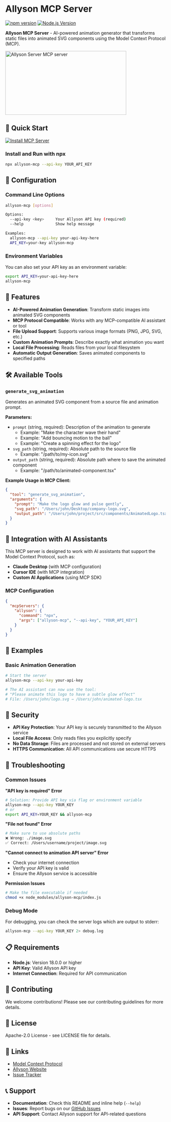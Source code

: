 # Allyson MCP Server

[![npm version](https://badge.fury.io/js/allyson-mcp.svg)](https://badge.fury.io/js/allyson-mcp)
[![Node.js Version](https://img.shields.io/node/v/allyson-mcp.svg)](https://nodejs.org)

**Allyson MCP Server** - AI-powered animation generator that transforms static files into animated SVG components using the Model Context Protocol (MCP).

<a href="https://glama.ai/mcp/servers/@isaiahbjork/allyson-mcp">
  <img width="380" height="200" src="https://glama.ai/mcp/servers/@isaiahbjork/allyson-mcp/badge" alt="Allyson Server MCP server" />
</a>

## 🚀 Quick Start
[![Install MCP Server](https://cursor.com/deeplink/mcp-install-light.svg)](https://cursor.com/install-mcp?name=allyson&config=eyJjb21tYW5kIjoibnB4IGFsbHlzb24tbWNwIC0tYXBpLWtleSBZT1VSX0FQSV9LRVkifQ%3D%3D)

### Install and Run with npx

```bash
npx allyson-mcp --api-key YOUR_API_KEY
```

## 🔧 Configuration

### Command Line Options

```bash
allyson-mcp [options]

Options:
  --api-key <key>     Your Allyson API key (required)
  --help              Show help message

Examples:
  allyson-mcp --api-key your-api-key-here
  API_KEY=your-key allyson-mcp
```

### Environment Variables

You can also set your API key as an environment variable:

```bash
export API_KEY=your-api-key-here
allyson-mcp
```

## 🎯 Features

- **AI-Powered Animation Generation**: Transform static images into animated SVG components
- **MCP Protocol Compatible**: Works with any MCP-compatible AI assistant or tool
- **File Upload Support**: Supports various image formats (PNG, JPG, SVG, etc.)
- **Custom Animation Prompts**: Describe exactly what animation you want
- **Local File Processing**: Reads files from your local filesystem
- **Automatic Output Generation**: Saves animated components to specified paths

## 🛠 Available Tools

### `generate_svg_animation`

Generates an animated SVG component from a source file and animation prompt.

**Parameters:**
- `prompt` (string, required): Description of the animation to generate
  - Example: "Make the character wave their hand"
  - Example: "Add bouncing motion to the ball"
  - Example: "Create a spinning effect for the logo"
- `svg_path` (string, required): Absolute path to the source file
  - Example: "/path/to/my-icon.svg"
- `output_path` (string, required): Absolute path where to save the animated component
  - Example: "/path/to/animated-component.tsx"

**Example Usage in MCP Client:**
```json
{
  "tool": "generate_svg_animation",
  "arguments": {
    "prompt": "Make the logo glow and pulse gently",
    "svg_path": "/Users/john/Desktop/company-logo.svg",
    "output_path": "/Users/john/project/src/components/AnimatedLogo.tsx"
  }
}
```

## 🔌 Integration with AI Assistants

This MCP server is designed to work with AI assistants that support the Model Context Protocol, such as:

- **Claude Desktop** (with MCP configuration)
- **Cursor IDE** (with MCP integration)
- **Custom AI Applications** (using MCP SDK)

### MCP Configuration

```json
{
  "mcpServers": {
    "allyson": {
      "command": "npx",
      "args": ["allyson-mcp", "--api-key", "YOUR_API_KEY"]
    }
  }
}
```

## 📝 Examples

### Basic Animation Generation

```bash
# Start the server
allyson-mcp --api-key your-api-key

# The AI assistant can now use the tool:
# "Please animate this logo to have a subtle glow effect"
# File: /Users/john/logo.svg → /Users/john/animated-logo.tsx
```

## 🔐 Security

- **API Key Protection**: Your API key is securely transmitted to the Allyson service
- **Local File Access**: Only reads files you explicitly specify
- **No Data Storage**: Files are processed and not stored on external servers
- **HTTPS Communication**: All API communications use secure HTTPS

## 🐛 Troubleshooting

### Common Issues

**"API key is required" Error**
```bash
# Solution: Provide API key via flag or environment variable
allyson-mcp --api-key YOUR_KEY
# or
export API_KEY=YOUR_KEY && allyson-mcp
```

**"File not found" Error**
```bash
# Make sure to use absolute paths
❌ Wrong: ./image.svg
✅ Correct: /Users/username/project/image.svg
```

**"Cannot connect to animation API server" Error**
- Check your internet connection
- Verify your API key is valid
- Ensure the Allyson service is accessible

**Permission Issues**
```bash
# Make the file executable if needed
chmod +x node_modules/allyson-mcp/index.js
```

### Debug Mode

For debugging, you can check the server logs which are output to stderr:

```bash
allyson-mcp --api-key YOUR_KEY 2> debug.log
```

## 📋 Requirements

- **Node.js**: Version 18.0.0 or higher
- **API Key**: Valid Allyson API key
- **Internet Connection**: Required for API communication

## 🤝 Contributing

We welcome contributions! Please see our contributing guidelines for more details.

## 📄 License

Apache-2.0 License - see LICENSE file for details.

## 🔗 Links

- [Model Context Protocol](https://modelcontextprotocol.io/)
- [Allyson Website](https://allyson.ai)
- [Issue Tracker](https://github.com/allyson/mcp/issues)

## 📞 Support

- **Documentation**: Check this README and inline help (`--help`)
- **Issues**: Report bugs on our [GitHub Issues](https://github.com/allyson/mcp/issues)
- **API Support**: Contact Allyson support for API-related questions